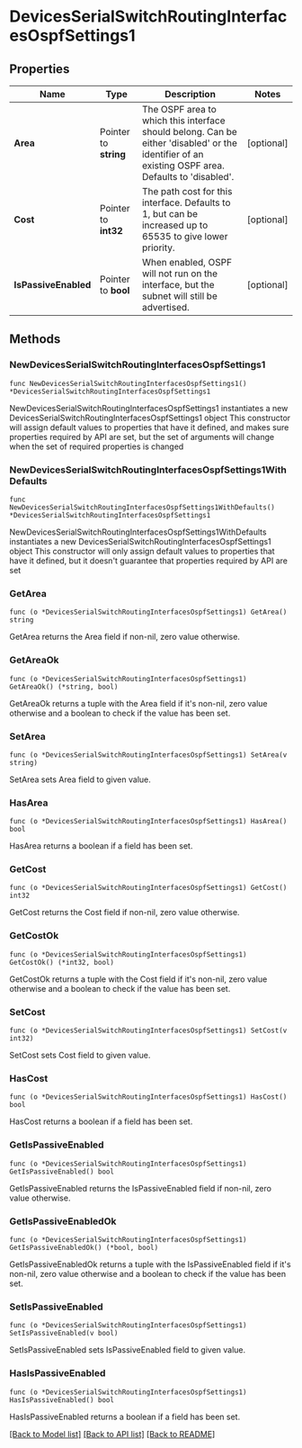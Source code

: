 # DevicesSerialSwitchRoutingInterfacesOspfSettings1

## Properties

Name | Type | Description | Notes
------------ | ------------- | ------------- | -------------
**Area** | Pointer to **string** | The OSPF area to which this interface should belong. Can be either &#39;disabled&#39; or the identifier of an           existing OSPF area. Defaults to &#39;disabled&#39;. | [optional] 
**Cost** | Pointer to **int32** | The path cost for this interface. Defaults to 1, but can be increased up to 65535           to give lower priority. | [optional] 
**IsPassiveEnabled** | Pointer to **bool** | When enabled, OSPF will not run on the interface, but the subnet will still be advertised. | [optional] 

## Methods

### NewDevicesSerialSwitchRoutingInterfacesOspfSettings1

`func NewDevicesSerialSwitchRoutingInterfacesOspfSettings1() *DevicesSerialSwitchRoutingInterfacesOspfSettings1`

NewDevicesSerialSwitchRoutingInterfacesOspfSettings1 instantiates a new DevicesSerialSwitchRoutingInterfacesOspfSettings1 object
This constructor will assign default values to properties that have it defined,
and makes sure properties required by API are set, but the set of arguments
will change when the set of required properties is changed

### NewDevicesSerialSwitchRoutingInterfacesOspfSettings1WithDefaults

`func NewDevicesSerialSwitchRoutingInterfacesOspfSettings1WithDefaults() *DevicesSerialSwitchRoutingInterfacesOspfSettings1`

NewDevicesSerialSwitchRoutingInterfacesOspfSettings1WithDefaults instantiates a new DevicesSerialSwitchRoutingInterfacesOspfSettings1 object
This constructor will only assign default values to properties that have it defined,
but it doesn't guarantee that properties required by API are set

### GetArea

`func (o *DevicesSerialSwitchRoutingInterfacesOspfSettings1) GetArea() string`

GetArea returns the Area field if non-nil, zero value otherwise.

### GetAreaOk

`func (o *DevicesSerialSwitchRoutingInterfacesOspfSettings1) GetAreaOk() (*string, bool)`

GetAreaOk returns a tuple with the Area field if it's non-nil, zero value otherwise
and a boolean to check if the value has been set.

### SetArea

`func (o *DevicesSerialSwitchRoutingInterfacesOspfSettings1) SetArea(v string)`

SetArea sets Area field to given value.

### HasArea

`func (o *DevicesSerialSwitchRoutingInterfacesOspfSettings1) HasArea() bool`

HasArea returns a boolean if a field has been set.

### GetCost

`func (o *DevicesSerialSwitchRoutingInterfacesOspfSettings1) GetCost() int32`

GetCost returns the Cost field if non-nil, zero value otherwise.

### GetCostOk

`func (o *DevicesSerialSwitchRoutingInterfacesOspfSettings1) GetCostOk() (*int32, bool)`

GetCostOk returns a tuple with the Cost field if it's non-nil, zero value otherwise
and a boolean to check if the value has been set.

### SetCost

`func (o *DevicesSerialSwitchRoutingInterfacesOspfSettings1) SetCost(v int32)`

SetCost sets Cost field to given value.

### HasCost

`func (o *DevicesSerialSwitchRoutingInterfacesOspfSettings1) HasCost() bool`

HasCost returns a boolean if a field has been set.

### GetIsPassiveEnabled

`func (o *DevicesSerialSwitchRoutingInterfacesOspfSettings1) GetIsPassiveEnabled() bool`

GetIsPassiveEnabled returns the IsPassiveEnabled field if non-nil, zero value otherwise.

### GetIsPassiveEnabledOk

`func (o *DevicesSerialSwitchRoutingInterfacesOspfSettings1) GetIsPassiveEnabledOk() (*bool, bool)`

GetIsPassiveEnabledOk returns a tuple with the IsPassiveEnabled field if it's non-nil, zero value otherwise
and a boolean to check if the value has been set.

### SetIsPassiveEnabled

`func (o *DevicesSerialSwitchRoutingInterfacesOspfSettings1) SetIsPassiveEnabled(v bool)`

SetIsPassiveEnabled sets IsPassiveEnabled field to given value.

### HasIsPassiveEnabled

`func (o *DevicesSerialSwitchRoutingInterfacesOspfSettings1) HasIsPassiveEnabled() bool`

HasIsPassiveEnabled returns a boolean if a field has been set.


[[Back to Model list]](../README.md#documentation-for-models) [[Back to API list]](../README.md#documentation-for-api-endpoints) [[Back to README]](../README.md)


